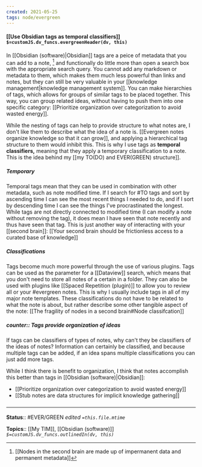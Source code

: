 ```yaml
---
created: 2021-05-25
tags: node/evergreen
---
```


#### [[Use Obsidian tags as temporal classifiers]] `$=customJS.dv_funcs.evergreenHeader(dv, this)`

In [[Obsidian (software)|Obsidian]] tags are a peice of metadata that you can add to a note, [^1] and functionally do little more than open a search box with the appropriate search query. You cannot add any markdown or metadata to them, which makes them much less powerful than links and notes, but they can still be very valuable in your [[knowledge management|knowledge management system]].  You can make hierarchies of tags, which allows for groups of similar tags to be placed together. This way, you can group related ideas, without having to push them into one specific category: [[Prioritize organization over categorization to avoid wasted energy]]. 

[^1]: [[Nodes in the second brain are made up of impermanent data and permanent metadata]]

While the nesting of tags can help to provide structure to what notes are, I don't like them to describe what the idea of a note is. [[Evergreen notes organize knowledge so that it can grow]], and applying a hierarchical tag structure to them would inhibit this. This is why I use tags as **temporal classifiers,** meaning that they apply a temporary classification to a note. This is the idea behind my [[my TO(DO) and EVER(GREEN) structure]].

##### Temporary

Temporal tags mean that they can be used in combination with other metadata, such as note modified time. If I search for \#TO tags and sort by ascending time I can see the most recent things I needed to do, and if I sort by descending time I can see the things I've procrastinated the longest. While tags are not directly connected to modified time (I can modify a note without removing the tag), it does mean I have seen that note recently and thus have seen that tag. This is just another way of interacting with your [[second brain]]: [[Your second brain should be frictionless access to a curated base of knowledge]]

##### Classifications

Tags become much more powerful through the use of various plugins. Tags can be used as the parameter for a [[Dataview]] search, which means that you don't need to store all notes of a certain in a folder. They can also be used with plugins like [[Spaced Repetition (plugin)]] to allow you to review all or your \#evergreen notes. This is why I usually include tags in all of my major note templates. These classifications do not have to be related to what the note is about, but rather describe some other tangible aspect of the note: [[The fragility of nodes in a second brain#Node classifcation]]

##### counter:: Tags provide organization of ideas 

If tags can be classifiers of types of notes, why can't they be classifiers of the ideas of notes? Information can certainly be classified, and because multiple tags can be added, if an idea spans multiple classifications you can just add more tags. 

While I think there is benefit to organization, I think that notes accomplish this better than tags in [[Obsidian (software)|Obsidian]]:
- [[Prioritize organization over categorization to avoid wasted energy]]
- [[Stub notes are data structures for implicit knowledge gathering]]

### <hr class="footnote"/>

**Status**:: #EVER/GREEN 
*edited `=this.file.mtime`*

**Topics**:: [[My TIM]], [[Obsidian (software)]]
*`$=customJS.dv_funcs.outlinedIn(dv, this)`*

